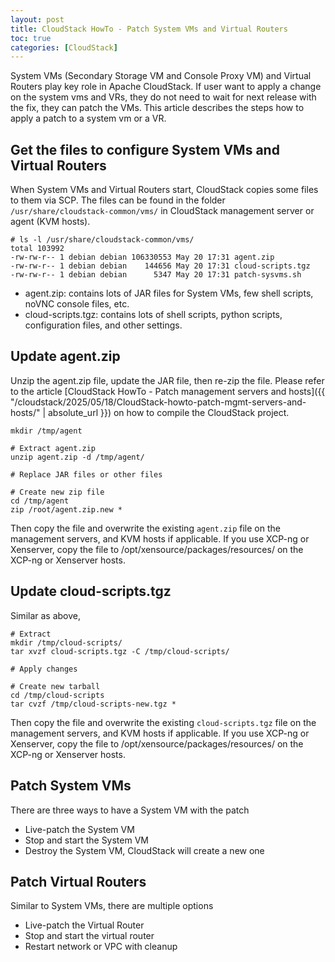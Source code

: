 ```yaml
---
layout: post
title: CloudStack HowTo - Patch System VMs and Virtual Routers
toc: true
categories: [CloudStack]
---
```


System VMs (Secondary Storage VM and Console Proxy VM) and Virtual Routers play key role in Apache CloudStack. If user want to apply a change on the system vms and VRs, they do not need to wait for next release with the fix, they can patch the VMs. This article describes the steps how to apply a patch to a system vm or a VR.

<!--more-->

## Get the files to configure System VMs and Virtual Routers

When System VMs and Virtual Routers start,  CloudStack copies some files to them via SCP. The files can be found in the folder `/usr/share/cloudstack-common/vms/` in CloudStack management server or agent (KVM hosts).

```
# ls -l /usr/share/cloudstack-common/vms/
total 103992
-rw-rw-r-- 1 debian debian 106330553 May 20 17:31 agent.zip
-rw-rw-r-- 1 debian debian    144656 May 20 17:31 cloud-scripts.tgz
-rw-rw-r-- 1 debian debian      5347 May 20 17:31 patch-sysvms.sh
```

- agent.zip: contains lots of JAR files for System VMs, few shell scripts, noVNC console files, etc.
- cloud-scripts.tgz: contains lots of shell scripts, python scripts, configuration files, and other settings.

## Update agent.zip

Unzip the agent.zip file, update the JAR file, then re-zip the file.
Please refer to the article [CloudStack HowTo - Patch management servers and hosts]({{ "/cloudstack/2025/05/18/CloudStack-howto-patch-mgmt-servers-and-hosts/" | absolute_url }}) on how to compile the CloudStack project.

```
mkdir /tmp/agent

# Extract agent.zip
unzip agent.zip -d /tmp/agent/

# Replace JAR files or other files

# Create new zip file
cd /tmp/agent
zip /root/agent.zip.new *
```

Then copy the file and overwrite the existing `agent.zip` file on the management servers, and KVM hosts if applicable.
If you use XCP-ng or Xenserver, copy the file to /opt/xensource/packages/resources/ on the XCP-ng or Xenserver hosts.

## Update cloud-scripts.tgz

Similar as above,

```
# Extract
mkdir /tmp/cloud-scripts/
tar xvzf cloud-scripts.tgz -C /tmp/cloud-scripts/

# Apply changes

# Create new tarball
cd /tmp/cloud-scripts
tar cvzf /tmp/cloud-scripts-new.tgz *
```

Then copy the file and overwrite the existing `cloud-scripts.tgz` file on the management servers, and KVM hosts if applicable.
If you use XCP-ng or Xenserver, copy the file to /opt/xensource/packages/resources/ on the XCP-ng or Xenserver hosts.

## Patch System VMs

There are three ways to have a System VM with the patch

- Live-patch the System VM
- Stop and start the System VM
- Destroy the System VM, CloudStack will create a new one

## Patch Virtual Routers 

Similar to System VMs, there are multiple options

- Live-patch the Virtual Router
- Stop and start the virtual router
- Restart network or VPC with cleanup

